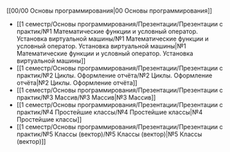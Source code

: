 [[00/00 Основы программирования|00 Основы программирования]]

- [[1 семестр/Основы программирования/Презентации/Презентации с практик/№1 Математические функции и условный оператор. Установка виртуальной машины/№1 Математические функции и условный оператор. Установка виртуальной машины|№1 Математические функции и условный оператор. Установка виртуальной машины]]
- [[1 семестр/Основы программирования/Презентации/Презентации с практик/№2 Циклы. Оформление отчёта/№2 Циклы. Оформление отчёта|№2 Циклы. Оформление отчёта]]
- [[1 семестр/Основы программирования/Презентации/Презентации с практик/№3 Массив/№3 Массив|№3 Массив]]
- [[1 семестр/Основы программирования/Презентации/Презентации с практик/№4 Простейшие классы/№4 Простейшие классы|№4 Простейшие классы]]
- [[1 семестр/Основы программирования/Презентации/Презентации с практик/№5 Классы (вектор)/№5 Классы (вектор)|№5 Классы (вектор)]]